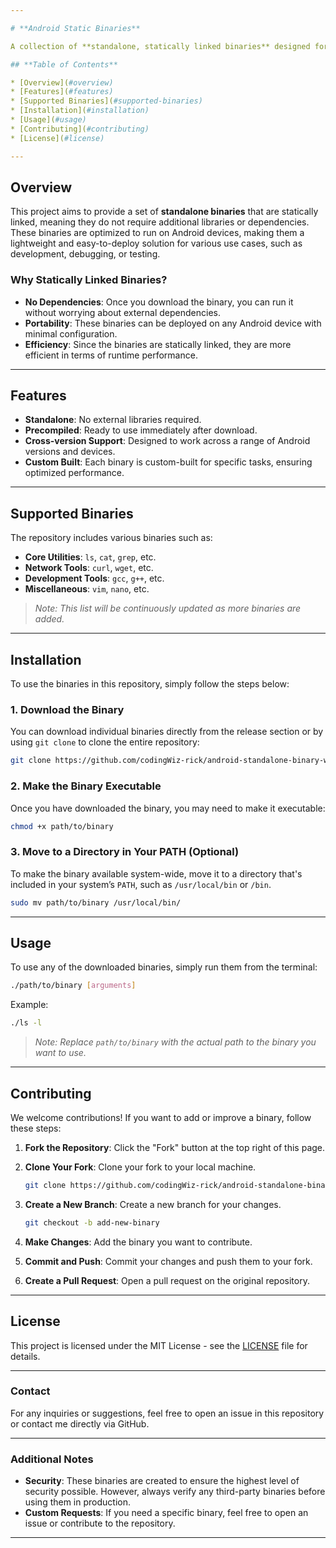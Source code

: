 ```yaml
---

# **Android Static Binaries**

A collection of **standalone, statically linked binaries** designed for use on Android devices. This repository provides precompiled tools and utilities that can be deployed without any external dependencies, making them easy to integrate and use across various Android environments.

## **Table of Contents**

* [Overview](#overview)
* [Features](#features)
* [Supported Binaries](#supported-binaries)
* [Installation](#installation)
* [Usage](#usage)
* [Contributing](#contributing)
* [License](#license)

---
```


## **Overview**

This project aims to provide a set of **standalone binaries** that are statically linked, meaning they do not require additional libraries or dependencies. These binaries are optimized to run on Android devices, making them a lightweight and easy-to-deploy solution for various use cases, such as development, debugging, or testing.

### **Why Statically Linked Binaries?**

* **No Dependencies**: Once you download the binary, you can run it without worrying about external dependencies.
* **Portability**: These binaries can be deployed on any Android device with minimal configuration.
* **Efficiency**: Since the binaries are statically linked, they are more efficient in terms of runtime performance.

---

## **Features**

* **Standalone**: No external libraries required.
* **Precompiled**: Ready to use immediately after download.
* **Cross-version Support**: Designed to work across a range of Android versions and devices.
* **Custom Built**: Each binary is custom-built for specific tasks, ensuring optimized performance.

---

## **Supported Binaries**

The repository includes various binaries such as:

* **Core Utilities**: `ls`, `cat`, `grep`, etc.
* **Network Tools**: `curl`, `wget`, etc.
* **Development Tools**: `gcc`, `g++`, etc.
* **Miscellaneous**: `vim`, `nano`, etc.

> *Note: This list will be continuously updated as more binaries are added.*

---

## **Installation**

To use the binaries in this repository, simply follow the steps below:

### 1. **Download the Binary**

You can download individual binaries directly from the release section or by using `git clone` to clone the entire repository:

```bash
git clone https://github.com/codingWiz-rick/android-standalone-binary-warehouse.git
```

### 2. **Make the Binary Executable**

Once you have downloaded the binary, you may need to make it executable:

```bash
chmod +x path/to/binary
```

### 3. **Move to a Directory in Your PATH (Optional)**

To make the binary available system-wide, move it to a directory that's included in your system’s `PATH`, such as `/usr/local/bin` or `/bin`.

```bash
sudo mv path/to/binary /usr/local/bin/
```

---

## **Usage**

To use any of the downloaded binaries, simply run them from the terminal:

```bash
./path/to/binary [arguments]
```

Example:

```bash
./ls -l
```

> *Note: Replace `path/to/binary` with the actual path to the binary you want to use.*

---

## **Contributing**

We welcome contributions! If you want to add or improve a binary, follow these steps:

1. **Fork the Repository**: Click the "Fork" button at the top right of this page.
2. **Clone Your Fork**: Clone your fork to your local machine.

   ```bash
   git clone https://github.com/codingWiz-rick/android-standalone-binary-warehouse.git
   ```
3. **Create a New Branch**: Create a new branch for your changes.

   ```bash
   git checkout -b add-new-binary
   ```
4. **Make Changes**: Add the binary you want to contribute.
5. **Commit and Push**: Commit your changes and push them to your fork.
6. **Create a Pull Request**: Open a pull request on the original repository.

---

## **License**

This project is licensed under the MIT License - see the [LICENSE](LICENSE) file for details.

---

### **Contact**

For any inquiries or suggestions, feel free to open an issue in this repository or contact me directly via GitHub.

---

### **Additional Notes**

* **Security**: These binaries are created to ensure the highest level of security possible. However, always verify any third-party binaries before using them in production.
* **Custom Requests**: If you need a specific binary, feel free to open an issue or contribute to the repository.

---
